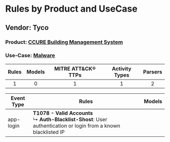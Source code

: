 Rules by Product and UseCase
============================
Vendor: Tyco
------------
### Product: [CCURE Building Management System](../ds_tyco_ccure_building_management_system.md)
### Use-Case: [Malware](../../../../UseCases/uc_malware.md)

| Rules | Models | MITRE ATT&CK® TTPs | Activity Types | Parsers |
|:-----:|:------:|:------------------:|:--------------:|:-------:|
|   1   |   0    |         1          |       1        |    2    |

| Event Type | Rules    | Models |
| ---------- | ---- | ------ |
| app-login  | <b>T1078 - Valid Accounts</b><br> ↳ <b>Auth-Blacklist-Shost</b>: User authentication or login from a known blacklisted IP |        |